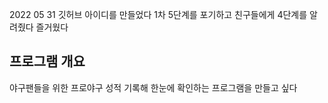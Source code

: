 2022 05 31
깃허브 아이디를 만들었다
1차 5단계를 포기하고 친구들에게 4단계를 알려줬다
즐거웠다
## 프로그램 개요
야구팬들을 위한 프로야구 성적 기록해 한눈에 확인하는 프로그램을 만들고 싶다
